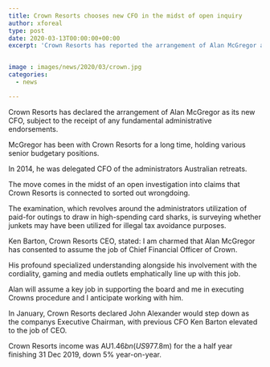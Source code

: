 ```yaml
---
title: Crown Resorts chooses new CFO in the midst of open inquiry
author: xforeal 
type: post
date: 2020-03-13T00:00:00+00:00
excerpt: 'Crown Resorts has reported the arrangement of Alan McGregor as its new CFO, subject to the receipt of any important administrative approvals '


image : images/news/2020/03/crown.jpg
categories:
  - news

---
```

Crown Resorts has declared the arrangement of Alan McGregor as its new CFO, subject to the receipt of any fundamental administrative endorsements. 

McGregor has been with Crown Resorts for a long time, holding various senior budgetary positions. 

In 2014, he was delegated CFO of the administrators Australian retreats. 

The move comes in the midst of an open investigation into claims that Crown Resorts is connected to sorted out wrongdoing. 

The examination, which revolves around the administrators utilization of paid-for outings to draw in high-spending card sharks, is surveying whether junkets may have been utilized for illegal tax avoidance purposes. 

Ken Barton, Crown Resorts CEO, stated: I am charmed that Alan McGregor has consented to assume the job of Chief Financial Officer of Crown. 

His profound specialized understanding alongside his involvement with the cordiality, gaming and media outlets emphatically line up with this job. 

Alan will assume a key job in supporting the board and me in executing Crowns procedure and I anticipate working with him. 

In January, Crown Resorts declared John Alexander would step down as the companys Executive Chairman, with previous CFO Ken Barton elevated to the job of CEO. 

Crown Resorts income was AU$1.46bn (US$977.8m) for the a half year finishing 31 Dec 2019, down 5&percnt; year-on-year.
